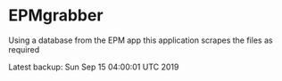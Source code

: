 # EPMgrabber
Using a database from the EPM app this application scrapes the files as required


Latest backup: Sun Sep 15 04:00:01 UTC 2019
